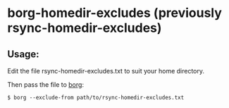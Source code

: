 # borg-homedir-excludes (previously rsync-homedir-excludes)

## Usage:

Edit the file rsync-homedir-excludes.txt to suit your home directory.

Then pass the file to [borg](https://borgbackup.readthedocs.io/):

    $ borg --exclude-from path/to/rsync-homedir-excludes.txt
